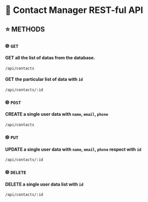 # 📍 Contact Manager REST-ful API

## ⭐ METHODS

### 🌐 `GET`

#### GET all the list of datas from the database.

```http
/api/contacts
```

#### GET the particular list of data with `id`

```http
/api/contacts/:id
```

### 🌐 `POST`

#### CREATE a single user data with `name`, `email`, `phone`

```http
/api/contacts
```

### 🌐 `PUT`

#### UPDATE a single user data with `name`, `email`, `phone` respect with `id`

```http
/api/contacts/:id
```

### 🌐 `DELETE`

#### DELETE a single user data list with `id`

```http
/api/contacts/:id
```
